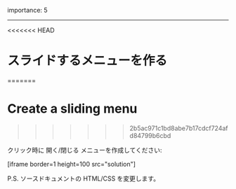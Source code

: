 importance: 5

---

<<<<<<< HEAD
# スライドするメニューを作る
=======
# Create a sliding menu
>>>>>>> 2b5ac971c1bd8abe7b17cdcf724afd84799b6cbd

クリック時に 開く/閉じる メニューを作成してください:

[iframe border=1 height=100 src="solution"]

P.S. ソースドキュメントの HTML/CSS を変更します。
